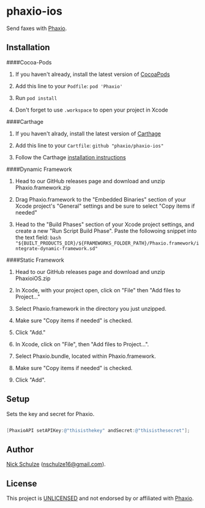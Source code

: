 # phaxio-ios

Send faxes with [Phaxio](http://www.phaxio.com).

## Installation

####Cocoa-Pods
1. If you haven't already, install the latest version of [CocoaPods](https://guides.cocoapods.org/using/getting-started.html)

2. Add this line to your `Podfile`:
```pod 'Phaxio'```

3. Run `pod install`

4. Don't forget to use `.workspace` to open your project in Xcode

####Carthage
1. If you haven't alrady, install the latest version of [Carthage](https://github.com/Carthage/Carthage#installing-carthage)

2. Add this line to your `Cartfile`: 
```github "phaxio/phaxio-ios"```

3. Follow the Carthage [installation instructions](https://github.com/Carthage/Carthage#if-youre-building-for-ios-tvos-or-watchos)

####Dynamic Framework
1. Head to our GitHub releases page and download and unzip Phaxio.framework.zip

2. Drag Phaxio.framework to the "Embedded Binaries" section of your Xcode project's "General" settings and be sure to select "Copy items if needed"

3. Head to the "Build Phases" section of your Xcode project settings, and create a new "Run Script Build Phase". Paste the followoing snippet into the text field:
`bash "${BUILT_PRODUCTS_DIR}/${FRAMEWORKS_FOLDER_PATH}/Phaxio.framework/integrate-dynamic-framework.sd"`

####Static Framework
1. Head to our GitHub releases page and download and unzip PhaxioiOS.zip

2. In Xcode, with your project open, click on "File" then "Add files to Project..."

3. Select Phaxio.framework in the directory you just unzipped.

4. Make sure "Copy items if needed" is checked.

5. Click "Add."

6. In Xcode, click on "File", then "Add files to Project...".

7. Select Phaxio.bundle, located within Phaxio.framework.

8. Make sure "Copy items if needed" is checked.

9. Click "Add".


## Setup

Sets the key and secret for Phaxio.
```objective-c

[PhaxioAPI setAPIKey:@"thisisthekey" andSecret:@"thisisthesecret"];

```

## Author

[Nick Schulze](http://twitter.com/nickschulze) ([nschulze16@gmail.com](mailto:nschulze16@gmail.com)).

## License

This project is [UNLICENSED](http://unlicense.org/) and not endorsed by or affiliated with [Phaxio](http://www.phaxio.com).

